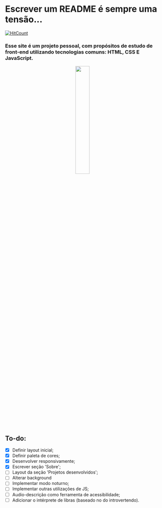 # Escrever um README é sempre uma tensão...
[![HitCount](http://hits.dwyl.com/di3goCS/di3goCS/di3goCSgithubio.svg)](http://hits.dwyl.com/di3goCS/di3goCS/di3goCSgithubio)
### Esse site é um projeto pessoal, com propósitos de estudo de front-end utilizando tecnologias comuns: HTML, CSS E JavaScript.
<p align="center">
  <img
       src="https://wallacesilva.com/blog/wp-content/uploads/2015/08/147949-html5-css3-javascript.png"
       width="30%" />
</p>

## To-do:
- [x] Definir layout inicial;
- [x] Definir paleta de cores;
- [x] Desenvolver responsivamente;
- [x] Escrever seção 'Sobre';
- [ ] Layout da seção 'Projetos desenvolvidos';
- [ ] Alterar background
- [ ] Implementar modo noturno;
- [ ] Implementar outras utilizações de JS;
- [ ] Audio-descrição como ferramenta de acessibilidade;
- [ ] Adicionar o intérprete de libras (baseado no do introvertendo).
